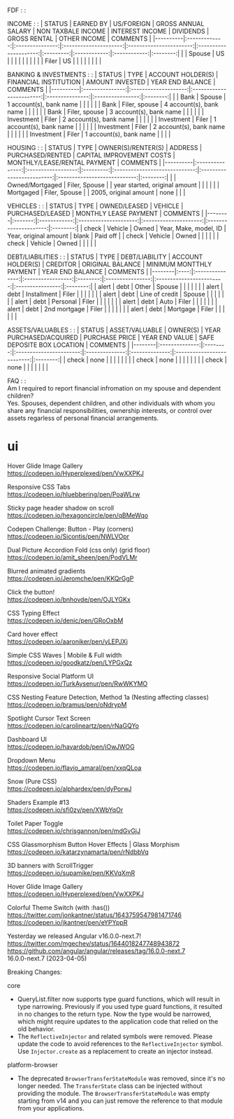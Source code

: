 FDF : : <br />

INCOME : :
| STATUS   |   EARNED BY   |   US/FOREIGN    |  GROSS ANNUAL SALARY  |    NON TAXBALE INCOME   |    INTEREST INCOME    | DIVIDENDS | GROSS RENTAL | OTHER INCOME | COMMENTS |
|----------|:-------------:|:---------------:|:---------------------:|:-----------------------:|:---------------------:|:---------:|:------------:|:------------:|:--------:|
|          |     Spouse    |        US       |                       |                         |                       |           |              |              |          |
|          |     Filer     |        US       |                       |                         |                       |           |              |              |          |

BANKING & INVESTMENTS : :
| STATUS   |       TYPE      |   ACCOUNT HOLDER(S)  |   FINANCIAL INSTITUTION  | AMOUNT INVESTED | YEAR END BALANCE | COMMENTS |
|----------|:---------------:|:--------------------:|:------------------------:|:---------------:|:----------------:|:--------:|
|          |       Bank      |       Spouse         | 1 account(s), bank name  |                 |                  |          |
|          |       Bank      |    Filer, spouse     | 4 account(s), bank name  |                 |                  |          |
|          |       Bank      |    Filer, spouse     | 3 account(s), bank name  |                 |                  |          |
|          |    Investment   |        Filer         | 2 account(s), bank name  |                 |                  |          |
|          |    Investment   |        Filer         | 1 account(s), bank name  |                 |                  |          |
|          |    Investment   |        Filer         | 2 account(s), bank name  |                 |                  |          |
|          |    Investment   |        Filer         | 1 account(s), bank name  |                 |                  |          |

HOUSING : :
| STATUS   |      TYPE       | OWNER(S)/RENTER(S) |  ADDRESS  |        PURCHASED/RENTED       | CAPITAL IMPROVEMENT COSTS | MONTHLY/LEASE/RENTAL PAYMENT | COMMENTS |
|----------|:---------------:|:------------------:|:---------:|:-----------------------------:|:-------------------------:|:----------------------------:|:--------:|
|          | Owned/Mortgaged |    Filer, Spouse   |           | year started, original amount |                           |                              |          |
|          |    Mortgaged    |    Filer, Spouse   |           |     2005, original amount     |            none           |                              |          |

VEHICLES : :
| STATUS |  TYPE   | OWNED/LEASED |        VEHICLE        |   PURCHASED/LEASED    | MONTHLY LEASE PAYMENT | COMMENTS |
|--------|:-------:|:------------:|:---------------------:|:---------------------:|:---------------------:|:--------:|
| check  | Vehicle |     Owned    | Year, Make, model, ID | Year, original amount |         blank         | Paid off |
| check  | Vehicle |     Owned    |                       |                       |                       |          |
| check  | Vehicle |     Owned    |                       |                       |                       |          |

DEBT/LIABILITIES : :
| STATUS | TYPE |  DEBT/LIABILITY | ACCOUNT HOLDER(S) | CREDITOR | ORIGINAL BALANCE | MINIMUM MONTTHLY PAYMENT | YEAR END BALANCE | COMMENTS |
|--------|:----:|:---------------:|:-----------------:|:--------:|:----------------:|:------------------------:|:----------------:|:--------:|
| alert  | debt |      Other      |      Spouse       |          |                  |                          |                  |          |
| alert  | debt |   Installment   |       Filer       |          |                  |                          |                  |          |
| alert  | debt | Line of credit  |      Spouse       |          |                  |                          |                  |          |
| alert  | debt |    Personal     |       Filer       |          |                  |                          |                  |          |
| alert  | debt |      Auto       |       Filer       |          |                  |                          |                  |          |
| alert  | debt |  2nd mortgage   |       Filer       |          |                  |                          |                  |          |
| alert  | debt |    Mortgage     |       Filer       |          |                  |                          |                  |          |

ASSETS/VALUABLES : :
| STATUS | ASSET/VALUABLE | OWNER(S) | YEAR PURCHASED/ACQUIRED | PURCHASE PRICE | YEAR END VALUE | SAFE DEPOSITE BOX LOCATION | COMMENTS |
|--------|:--------------:|:--------:|:-----------------------:|:--------------:|:--------------:|:--------------------------:|:--------:|
| check  |      none      |          |                         |                |                |                            |          |
| check  |      none      |          |                         |                |                |                            |          |
| check  |      none      |          |                         |                |                |                            |          |

FAQ : :<br />
Am I required to report financial infromation on my spouse and dependent children?<br />
Yes. Spouses, dependent children, and other individuals with whom you share any financial responsibilities, ownership interests, or control over assets regarless of personal financial arrangements.



# ui

Hover Glide Image Gallery<br />
https://codepen.io/Hyperplexed/pen/VwXXPKJ

Responsive CSS Tabs<br />
https://codepen.io/hluebbering/pen/PoaWLrw

Sticky page header shadow on scroll<br />
https://codepen.io/hexagoncircle/pen/qBMeWqo

Codepen Challenge: Button - Play (corners)<br />
https://codepen.io/Sicontis/pen/NWLVOpr

Dual Picture Accordion Fold (css only) (grid floor)<br />
https://codepen.io/amit_sheen/pen/PodVLMr

Blurred animated gradients<br />
https://codepen.io/Jeromche/pen/KKQrGgP

Click the button!<br />
https://codepen.io/bnhovde/pen/OJLYGKx

CSS Typing Effect<br />
https://codepen.io/denic/pen/GRoOxbM

Card hover effect<br />
https://codepen.io/aaroniker/pen/yLEPJXj

Simple CSS Waves | Mobile & Full width<br />
https://codepen.io/goodkatz/pen/LYPGxQz

Responsive Social Platform UI<br />
https://codepen.io/TurkAysenur/pen/RwWKYMO

CSS Nesting Feature Detection, Method 1a (Nesting affecting classes)<br />
https://codepen.io/bramus/pen/oNdrypM

Spotlight Cursor Text Screen<br />
https://codepen.io/carolineartz/pen/rNaGQYo

Dashboard UI<br />
https://codepen.io/havardob/pen/jOwJWOG

Dropdown Menu<br />
https://codepen.io/flavio_amaral/pen/xxqQLoa

Snow (Pure CSS)<br />
https://codepen.io/alphardex/pen/dyPorwJ

Shaders Example #13<br />
https://codepen.io/sfi0zy/pen/XWbYqOr

Toilet Paper Toggle<br />
https://codepen.io/chrisgannon/pen/mdGvGjJ

CSS Glassmorphism Button Hover Effects | Glass Morphism<br />
https://codepen.io/katarzynamarta/pen/rNdbbVq

3D banners with ScrollTrigger<br />
https://codepen.io/supamike/pen/KKVqXmR

Hover Glide Image Gallery<br />
https://codepen.io/Hyperplexed/pen/VwXXPKJ

Colorful Theme Switch (with :has())<br />
https://twitter.com/jonkantner/status/1643759547981471746<br />
https://codepen.io/jkantner/pen/eYPYppR

Yesterday we released Angular v16.0.0-next.7!
https://twitter.com/mgechev/status/1644018247748943872
https://github.com/angular/angular/releases/tag/16.0.0-next.7<br />
16.0.0-next.7 (2023-04-05)

Breaking Changes:

core<br />
* QueryList.filter now supports type guard functions, which will result in type narrowing. Previously if you used type guard functions, it resulted in no changes to the return type. Now the type would be narrowed, which might require updates to the application code that relied on the old behavior.
* The `ReflectiveInjector` and related symbols were removed. Please update the code to avoid references to the `ReflectiveInjector` symbol. Use `Injector.create` as a replacement to create an injector instead.

platform-browser<br />
* The deprecated `BrowserTransferStateModule` was removed, since it's no longer needed. The `TransferState` class can be injected without providing the module. The `BrowserTransferStateModule` was empty starting from v14 and you can just remove the reference to that module from your applications.
